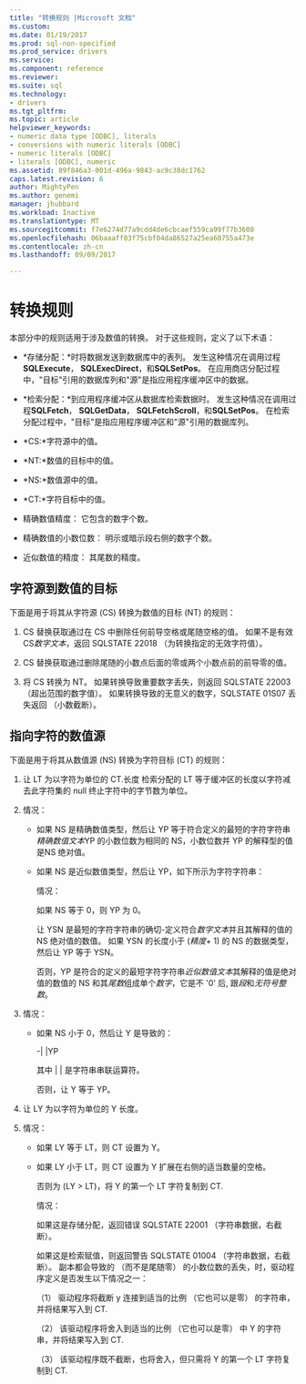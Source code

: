 ```yaml
---
title: "转换规则 |Microsoft 文档"
ms.custom: 
ms.date: 01/19/2017
ms.prod: sql-non-specified
ms.prod_service: drivers
ms.service: 
ms.component: reference
ms.reviewer: 
ms.suite: sql
ms.technology:
- drivers
ms.tgt_pltfrm: 
ms.topic: article
helpviewer_keywords:
- numeric data type [ODBC], literals
- conversions with numeric literals [ODBC]
- numeric literals [ODBC]
- literals [ODBC], numeric
ms.assetid: 89f846a3-001d-496a-9843-ac9c38dc1762
caps.latest.revision: 6
author: MightyPen
ms.author: genemi
manager: jhubbard
ms.workload: Inactive
ms.translationtype: MT
ms.sourcegitcommit: f7e6274d77a9cdd4de6cbcaef559ca99f77b3608
ms.openlocfilehash: 06baaaff03f75cbf04da86527a25ea60755a473e
ms.contentlocale: zh-cn
ms.lasthandoff: 09/09/2017

---
```

# <a name="rules-for-conversions"></a>转换规则
本部分中的规则适用于涉及数值的转换。 对于这些规则，定义了以下术语：  
  
-   *存储分配：*时将数据发送到数据库中的表列。 发生这种情况在调用过程**SQLExecute**， **SQLExecDirect**，和**SQLSetPos**。 在应用商店分配过程中，"目标"引用的数据库列和"源"是指应用程序缓冲区中的数据。  
  
-   *检索分配：*到应用程序缓冲区从数据库检索数据时。 发生这种情况在调用过程**SQLFetch**， **SQLGetData**， **SQLFetchScroll**，和**SQLSetPos**。 在检索分配过程中，"目标"是指应用程序缓冲区和"源"引用的数据库列。  
  
-   *CS:*字符源中的值。  
  
-   *NT:*数值的目标中的值。  
  
-   *NS:*数值源中的值。  
  
-   *CT:*字符目标中的值。  
  
-   精确数值精度： 它包含的数字个数。  
  
-   精确数值的小数位数： 明示或暗示段右侧的数字个数。  
  
-   近似数值的精度： 其尾数的精度。  
  
## <a name="character-source-to-numeric-target"></a>字符源到数值的目标  
 下面是用于将其从字符源 (CS) 转换为数值的目标 (NT) 的规则：  
  
1.  CS 替换获取通过在 CS 中删除任何前导空格或尾随空格的值。 如果不是有效 CS*数字文本*，返回 SQLSTATE 22018 （为转换指定的无效字符值）。  
  
2.  CS 替换获取通过删除尾随的小数点后面的零或两个小数点前的前导零的值。  
  
3.  将 CS 转换为 NT。 如果转换导致重要数字丢失，则返回 SQLSTATE 22003 （超出范围的数字值）。 如果转换导致的无意义的数字，SQLSTATE 01S07 丢失返回 （小数截断）。  
  
## <a name="numeric-source-to-character-target"></a>指向字符的数值源  
 下面是用于将其从数值源 (NS) 转换为字符目标 (CT) 的规则：  
  
1.  让 LT 为以字符为单位的 CT.长度 检索分配的 LT 等于缓冲区的长度以字符减去此字符集的 null 终止字符中的字节数为单位。  
  
2.  情况：  
  
    -   如果 NS 是精确数值类型，然后让 YP 等于符合定义的最短的字符字符串*精确数值文本*YP 的小数位数为相同的 NS，小数位数并 YP 的解释型的值是NS 绝对值。  
  
    -   如果 NS 是近似数值类型，然后让 YP，如下所示为字符字符串：  
  
         情况：  
  
         如果 NS 等于 0，则 YP 为 0。  
  
         让 YSN 是最短的字符字符串的确切-定义符合*数字文本*并且其解释的值的 NS 绝对值的数值。 如果 YSN 的长度小于 (*精度*+ 1) 的 NS 的数据类型，然后让 YP 等于 YSN。  
  
         否则，YP 是符合的定义的最短字符字符串*近似数值文本*其解释的值是绝对值的数值的 NS 和其*尾数*组成单个*数字*，它是不 '0' 后, 跟*段*和*无符号整数*。  
  
3.  情况：  
  
    -   如果 NS 小于 0，然后让 Y 是导致的：  
  
         -&#124; &#124;YP  
  
         其中 &#124; &#124; 是字符串串联运算符。  
  
         否则，让 Y 等于 YP。  
  
4.  让 LY 为以字符为单位的 Y 长度。  
  
5.  情况：  
  
    -   如果 LY 等于 LT，则 CT 设置为 Y。  
  
    -   如果 LY 小于 LT，则 CT 设置为 Y 扩展在右侧的适当数量的空格。  
  
         否则为 (LY > LT)，将 Y 的第一个 LT 字符复制到 CT.  
  
         情况：  
  
         如果这是存储分配，返回错误 SQLSTATE 22001 （字符串数据，右截断）。  
  
         如果这是检索赋值，则返回警告 SQLSTATE 01004 （字符串数据，右截断）。 副本都会导致的 （而不是尾随零） 的小数位数的丢失，时，驱动程序定义是否发生以下情况之一：  
  
         （1） 驱动程序将截断 y 连接到适当的比例 （它也可以是零） 的字符串，并将结果写入到 CT.  
  
         （2） 该驱动程序将舍入到适当的比例 （它也可以是零） 中 Y 的字符串，并将结果写入到 CT.  
  
         （3） 该驱动程序既不截断，也将舍入，但只需将 Y 的第一个 LT 字符复制到 CT.

